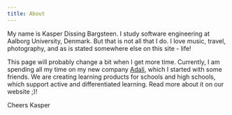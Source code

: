 ```yaml
---
title: About
---
```


My name is Kasper Dissing Bargsteen. I study software engineering at Aalborg University, Denmark. But that is not all that I do. I love music, travel, photography, and as is stated somewhere else on this site - life!

This page will probably change a bit when I get more time. Currently, I am spending all my time on my new company [Adali](https://adali.dk/), which I started with some friends. We are creating learning products for schools and high schools, which support active and differentiated learning. Read more about it on our website ;)!

Cheers Kasper
